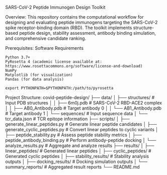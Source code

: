 SARS-CoV-2 Peptide Immunogen Design Toolkit

Overview:
	This repository contains the computational workflow for designing and evaluating peptide immunogens targeting the SARS-CoV-2 spike receptor-binding domain (RBD). The toolkit implements structure-based peptide design, stability assessment, antibody binding simulation, and comprehensive candidate ranking.

Prerequisites:
	Software Requirements

	Python 3.7+
	PyRosetta 4 (academic license available at: https://www.rosettacommons.org/software/license-and-download)
	NumPy
	Matplotlib (for visualization)
	Pandas (for data analysis)

	export PYTHONPATH=$PYTHONPATH:/path/to/pyrosetta

Project Structure:
	covid-peptide-design/
	├── data/
	│   ├── structures/           # Input PDB structures
	│   │   ├── 6m0j.pdb          # SARS-CoV-2 RBD-ACE2 complex
	│   │   ├── AB0_Antibody.pdb  # Target antibody 0
	│   │   └── AB1_Antibody.pdb  # Target antibody 1
	│   └── sequences/            # Input sequence data
	│       └── tcr_data.json     # TCR epitope information
	├── scripts/
	│   ├── generate_linear_peptides.py   # Generate linear peptide candidates
	│   ├── generate_cyclic_peptides.py   # Convert linear peptides to cyclic variants
	│   ├── peptide_stability.py          # Assess peptide stability metrics
	│   ├── peptide_antibody_binding.py   # Perform antibody-peptide docking
	│   └── analyze_results.py            # Aggregate and analyze results
	├── results/
	│   ├── linear_peptides/              # Generated linear peptides
	│   ├── cyclic_peptides/              # Generated cyclic peptides
	│   ├── stability_results/            # Stability analysis outputs
	│   ├── docking_results/              # Docking simulation outputs
	│   └── summary_reports/              # Aggregated result reports
	└── README.md



